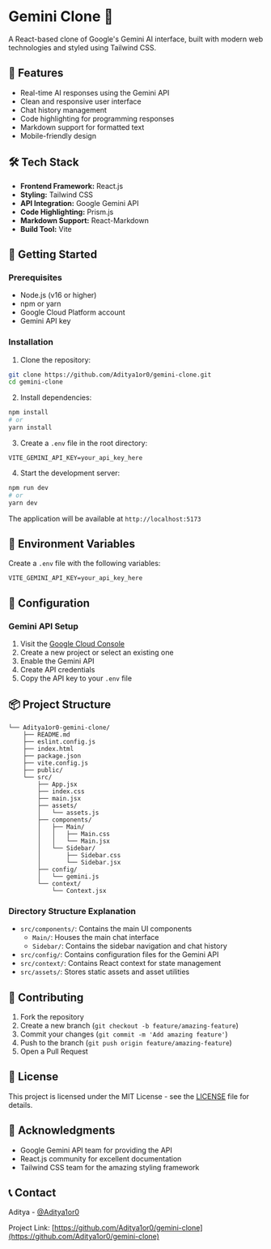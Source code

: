 # Gemini Clone 🤖

A React-based clone of Google's Gemini AI interface, built with modern web technologies and styled using Tailwind CSS.

## 🌟 Features

- Real-time AI responses using the Gemini API
- Clean and responsive user interface
- Chat history management
- Code highlighting for programming responses
- Markdown support for formatted text
- Mobile-friendly design

## 🛠️ Tech Stack

- **Frontend Framework:** React.js
- **Styling:** Tailwind CSS
- **API Integration:** Google Gemini API
- **Code Highlighting:** Prism.js
- **Markdown Support:** React-Markdown
- **Build Tool:** Vite

## 🚀 Getting Started

### Prerequisites

- Node.js (v16 or higher)
- npm or yarn
- Google Cloud Platform account
- Gemini API key

### Installation

1. Clone the repository:

```bash
git clone https://github.com/Aditya1or0/gemini-clone.git
cd gemini-clone
```

2. Install dependencies:

```bash
npm install
# or
yarn install
```

3. Create a `.env` file in the root directory:

```env
VITE_GEMINI_API_KEY=your_api_key_here
```

4. Start the development server:

```bash
npm run dev
# or
yarn dev
```

The application will be available at `http://localhost:5173`

## 📝 Environment Variables

Create a `.env` file with the following variables:

```env
VITE_GEMINI_API_KEY=your_api_key_here
```

## 🔧 Configuration

### Gemini API Setup

1. Visit the [Google Cloud Console](https://console.cloud.google.com)
2. Create a new project or select an existing one
3. Enable the Gemini API
4. Create API credentials
5. Copy the API key to your `.env` file

## 📦 Project Structure

```
└── Aditya1or0-gemini-clone/
    ├── README.md
    ├── eslint.config.js
    ├── index.html
    ├── package.json
    ├── vite.config.js
    ├── public/
    └── src/
        ├── App.jsx
        ├── index.css
        ├── main.jsx
        ├── assets/
        │   └── assets.js
        ├── components/
        │   ├── Main/
        │   │   ├── Main.css
        │   │   └── Main.jsx
        │   └── Sidebar/
        │       ├── Sidebar.css
        │       └── Sidebar.jsx
        ├── config/
        │   └── gemini.js
        └── context/
            └── Context.jsx
```

### Directory Structure Explanation

- `src/components/`: Contains the main UI components
  - `Main/`: Houses the main chat interface
  - `Sidebar/`: Contains the sidebar navigation and chat history
- `src/config/`: Contains configuration files for the Gemini API
- `src/context/`: Contains React context for state management
- `src/assets/`: Stores static assets and asset utilities

## 🤝 Contributing

1. Fork the repository
2. Create a new branch (`git checkout -b feature/amazing-feature`)
3. Commit your changes (`git commit -m 'Add amazing feature'`)
4. Push to the branch (`git push origin feature/amazing-feature`)
5. Open a Pull Request

## 📄 License

This project is licensed under the MIT License - see the [LICENSE](LICENSE) file for details.

## 🙏 Acknowledgments

- Google Gemini API team for providing the API
- React.js community for excellent documentation
- Tailwind CSS team for the amazing styling framework

## 📞 Contact

Aditya - [@Aditya1or0](https://github.com/Aditya1or0)

Project Link: [https://github.com/Aditya1or0/gemini-clone](https://github.com/Aditya1or0/gemini-clone)

